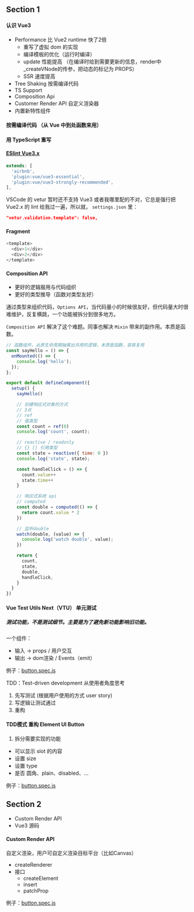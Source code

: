 ## Section 1

#### 认识 Vue3
- Performance 比 Vue2 runtime 快了2倍
  - 重写了虚拟 dom 的实现
  - 编译模板的优化（运行时编译）
  - update 性能提高 （在编译时给到需要更新的信息，render中_createVNode的传参，把动态的标记为 PROPS）
  - SSR 速度提高
- Tree Shaking 按需编译代码
- TS Support
- Composition Api
- Customer Render API 自定义渲染器
- 内置新特性组件

#### 按需编译代码 （从 Vue 中到处函数来用）

#### 用  TypeScript 重写

#### [ESlint Vue3.x](https://eslint.vuejs.org/rules)

```js
extends: [
  'airbnb',
  'plugin:vue/vue3-essential',
  'plugin:vue/vue3-strongly-recommended',
],
```

VSCode 的 vetur 暂时还不支持 Vue3 或者我哪里配的不对，它总是强行把 Vue2.x 的 lint 给我过一遍，所以就，
`settings.json` 里：

```json
"vetur.validation.template": false,
```

#### Fragment
```js
<template>
  <div>1</div>
  <div>2</div>
</template>
```

#### Composition API
- 更好的逻辑服用与代码组织
- 更好的类型推导（函数对类型友好）

通过类型来组织代码，`Options API`，当代码量小的时候很友好，但代码量大时很难维护，反复横跳，一个功能被拆分到很多地方。

`Composition API` 解决了这个难题。同事也解决 `Mixin` 带来的副作用。本质是函数。

```js
// 函数组件，从原生命周期抽离出共用的逻辑，本质是函数，容易复用
const sayHello = () => {
  onMounted(() => {
    console.log('hello');
  });
};

export default defineComponent({
  setup() {
    sayHello()

    // 创建响应式对象的方式
    // 3点
    // ref
    // 值类型
    const count = ref(0)
    console.log('count', count);

    // reactive / readonly
    // {} [] 引用类型
    const state = reactive({ time: 0 })
    console.log('state', state);

    const handleClick = () => {
      count.value++
      state.time++
    }

    // 响应式系统 api
    // computed
    const double = computed(() => {
      return count.value * 2
    })

    // 监听double
    watch(double, (value) => {
      console.log('watch double', value);
    })

    return {
      count,
      state,
      double,
      handleClick,
    }
  }
})
```

#### Vue Test Utils Next（VTU） 单元测试
##### 测试功能，不是测试细节。主要是为了避免新功能影响旧功能。
一个组件：
- 输入 -> props / 用户交互
- 输出 -> dom渲染 / Events（emit）

例子：[button.spec.js](https://github.com/ykzhukian/notebook/blob/master/playground/Vue3.0/__tests__/button.spec.js)

TDD：Test-driven development 从使用者角度思考
1. 先写测试 (根据用户使用的方式 user story)
2. 写逻辑让测试通过
3. 重构

#### TDD模式 重构 Element UI Button
1. 拆分需要实现的功能
- 可以显示 slot 的内容
- 设置 size
- 设置 type
- 是否 圆角、plain、disabled、...

例子：[button.spec.js](https://github.com/ykzhukian/notebook/blob/master/playground/Vue3.0/__tests__/button.spec.js)

## Section 2

- Custom Render API
- Vue3 源码

#### Custom Render API
自定义渲染，用户可自定义渲染目标平台（比如Canvas）

- createRenderer
- 接口
  - createElement
  - insert
  - patchProp

例子：[button.spec.js](https://github.com/ykzhukian/notebook/blob/master/playground/Vue3-Canvas/)

